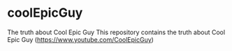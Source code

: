 # coolEpicGuy
The truth about Cool Epic Guy
This repository contains the truth about Cool Epic Guy (https://www.youtube.com/CoolEpicGuy)

